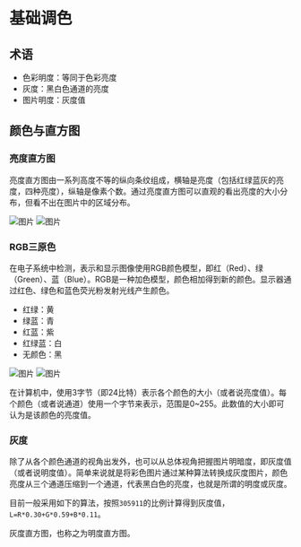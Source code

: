 # 基础调色

## 术语
  - 色彩明度：等同于色彩亮度
  - 灰度：黑白色通道的亮度
  - 图片明度：灰度值


## 颜色与直方图

### 亮度直方图
亮度直方图由一系列高度不等的纵向条纹组成，横轴是亮度（包括红绿蓝灰的亮度，四种亮度），纵轴是像素个数。通过亮度直方图可以直观的看出亮度的大小分布，但看不出在图片中的区域分布。

![图片](https://user-images.githubusercontent.com/49816514/166454567-a796f514-1633-4059-a7e3-df83ee76d02a.png)
![图片](https://user-images.githubusercontent.com/49816514/166454687-60e8c47e-a194-4fe4-9299-07f70e3441db.png)

### RGB三原色
在电子系统中检测，表示和显示图像使用RGB颜色模型，即红（Red）、绿（Green）、蓝（Blue）。RGB是一种加色模型，颜色相加得到新的颜色。显示器通过红色、绿色和蓝色荧光粉发射光线产生颜色。
- 红绿：黄
- 绿蓝：青
- 红蓝：紫
- 红绿蓝：白
- 无颜色：黑


![图片](https://user-images.githubusercontent.com/49816514/166450316-d44beac2-2f0c-44f5-a1ba-1dc592bc42c5.png)
![图片](https://user-images.githubusercontent.com/49816514/166451042-3d558ca2-f98f-42af-8526-500e8f0c6f7e.png)

在计算机中，使用3字节（即24比特）表示各个颜色的大小（或者说亮度值）。每个颜色（或者说通道）使用一个字节来表示，范围是0~255。此数值的大小即可认为是该颜色的亮度值。


### 灰度
除了从各个颜色通道的视角出发外，也可以从总体视角把握图片明暗度，即灰度值（或者说明度值）。简单来说就是将彩色图片通过某种算法转换成灰度图片，颜色亮度从三个通道压缩到一个通道，代表黑白色的亮度，也就是所谓的明度或灰度。

目前一般采用如下的算法，按照`305911`的比例计算得到灰度值，`L=R*0.30+G*0.59+B*0.11`。  

灰度直方图，也称之为明度直方图。

